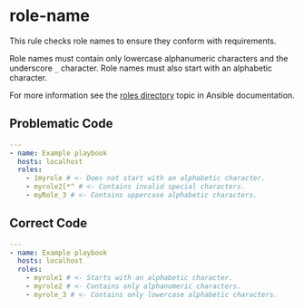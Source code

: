 # role-name

This rule checks role names to ensure they conform with requirements.

Role names must contain only lowercase alphanumeric characters and the underscore `_` character.
Role names must also start with an alphabetic character.

For more information see the [roles directory](https://docs.ansible.com/ansible/devel/dev_guide/developing_collections_structure.html#roles-directory) topic in Ansible documentation.

## Problematic Code

```yaml
---
- name: Example playbook
  hosts: localhost
  roles:
    - 1myrole # <- Does not start with an alphabetic character.
    - myrole2[*^ # <- Contains invalid special characters.
    - myRole_3 # <- Contains uppercase alphabetic characters.
```

## Correct Code

```yaml
---
- name: Example playbook
  hosts: localhost
  roles:
    - myrole1 # <- Starts with an alphabetic character.
    - myrole2 # <- Contains only alphanumeric characters.
    - myrole_3 # <- Contains only lowercase alphabetic characters.
```
